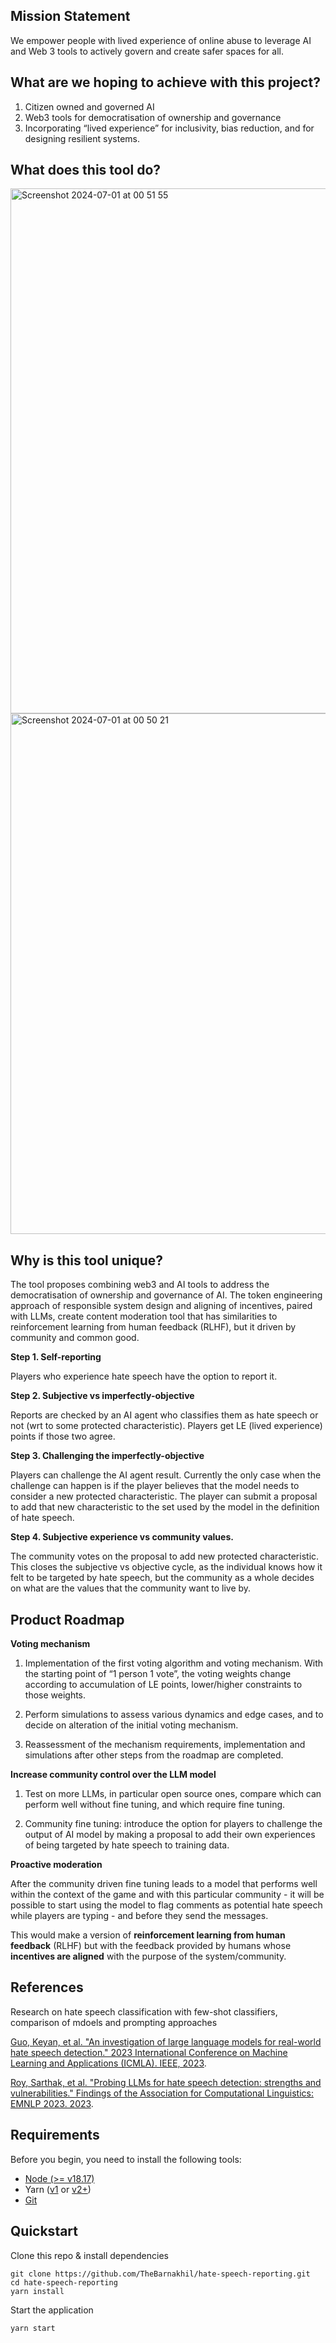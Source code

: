 ## Mission Statement

We empower people with lived experience of online abuse to leverage AI and Web 3 tools to actively govern and create safer spaces for all.

## What are we hoping to achieve with this project?

1. Citizen owned and governed AI
2. Web3 tools for democratisation of ownership and governance
3. Incorporating “lived experience” for inclusivity, bias reduction, and for designing resilient systems.

## What does this tool do?

<img width="840" alt="Screenshot 2024-07-01 at 00 51 55" src="https://github.com/TheBarnakhil/hate-speech-reporting/assets/142992581/fcf4a38a-ccad-4be4-b14c-2383bc41c530">
<img width="833" alt="Screenshot 2024-07-01 at 00 50 21" src="https://github.com/TheBarnakhil/hate-speech-reporting/assets/142992581/cb015d06-6f32-4f17-9c84-5c02f25d21dd">

## Why is this tool unique?

The tool proposes combining web3 and AI tools to address the democratisation of ownership and governance of AI. The token engineering approach of responsible system design and aligning of incentives, paired with LLMs, create content moderation tool that has similarities to reinforcement learning from human feedback (RLHF), but it driven by community and common good. 

**Step 1. Self-reporting**

Players who experience hate speech have the option to report it.

**Step 2. Subjective vs imperfectly-objective**

Reports are checked by an AI agent who classifies them as hate speech or not (wrt to some protected characteristic). Players get LE (lived experience) points if those two agree.

**Step 3. Challenging the imperfectly-objective**

Players can challenge the AI agent result. Currently the only case when the challenge can happen is if the player believes that the model needs to consider a new protected characteristic. The player can submit a proposal to add that new characteristic to the set used by the model in the definition of hate speech.

**Step 4. Subjective experience vs community values.**

The community votes on the proposal to add new protected characteristic. This closes the subjective vs objective cycle, as the individual knows how it felt to be targeted by hate speech, but the community as a whole decides on what are the values that the community want to live by.

## Product Roadmap

**Voting mechanism**

1. Implementation of the first voting algorithm and voting mechanism. With the starting point of “1 person 1 vote”, the voting weights change according to accumulation of LE points, lower/higher constraints to those weights.

2. Perform simulations to assess various dynamics and edge cases, and to decide on alteration of the initial voting mechanism.

3. Reassessment of the mechanism requirements, implementation and simulations after other steps from the roadmap are completed.

**Increase community control over the LLM model**

1. Test on more LLMs, in particular open source ones, compare which can perform well without fine tuning, and which require fine tuning.

2. Community fine tuning: introduce the option for players to challenge the output of AI model by making a proposal to add their own experiences of being targeted by hate speech to training data.

**Proactive moderation**

After the community driven fine tuning leads to a model that performs well within the context of the game and with this particular community - it will be possible to start using the model to flag comments as potential hate speech while players are typing - and before they send the messages.

This would make a version of **reinforcement learning from human feedback** (RLHF) but with the feedback provided by humans whose **incentives are aligned** with the purpose of the system/community.

## References

Research on hate speech classification with few-shot classifiers, comparison of mdoels and prompting approaches

[Guo, Keyan, et al. "An investigation of large language models for real-world hate speech detection." 2023 International Conference on Machine Learning and Applications (ICMLA). IEEE, 2023](https://ieeexplore.ieee.org/abstract/document/10459901).

[Roy, Sarthak, et al. "Probing LLMs for hate speech detection: strengths and vulnerabilities." Findings of the Association for Computational Linguistics: EMNLP 2023. 2023](https://aclanthology.org/2023.findings-emnlp.407/).


## Requirements

Before you begin, you need to install the following tools:

- [Node (>= v18.17)](https://nodejs.org/en/download/)
- Yarn ([v1](https://classic.yarnpkg.com/en/docs/install/) or [v2+](https://yarnpkg.com/getting-started/install))
- [Git](https://git-scm.com/downloads)

## Quickstart

Clone this repo & install dependencies

```
git clone https://github.com/TheBarnakhil/hate-speech-reporting.git
cd hate-speech-reporting
yarn install
```

Start the application
```
yarn start

```



